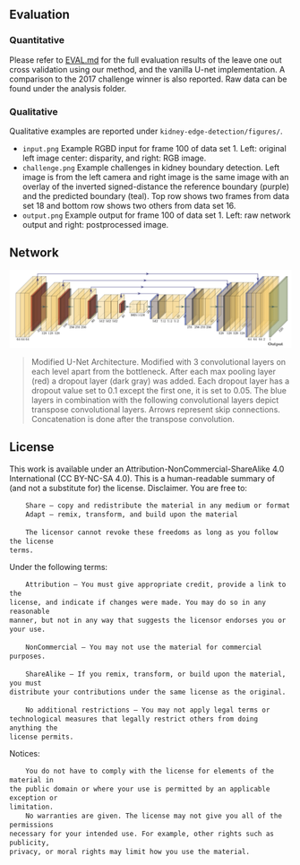 ## Evaluation

### Quantitative
Please refer to [EVAL.md](https://github.com/ghattab/kidney-edge-detection/blob/master/EVAL.md) for the full evaluation results of the leave one out cross validation using our method, and the vanilla U-net implementation. A comparison to the 2017 challenge winner is also reported. Raw data can be found under the analysis folder.

### Qualitative
Qualitative examples are reported under `kidney-edge-detection/figures/`.


* `input.png` Example RGBD input for frame 100 of data set 1. Left: original left image center: disparity, and right: RGB image.
* `challenge.png` Example challenges in kidney boundary detection. Left image is from the left camera and right image is the same image with an overlay of the inverted signed-distance the reference boundary (purple) and the predicted boundary (teal). Top row shows two frames from data set 18 and bottom row shows two others from data set 16.
* `output.png` Example output for frame 100 of data set 1. Left: raw network output and right: postprocessed image.

## Network

![](/figures/net.png)
> Modified U-Net Architecture. Modified with 3 convolutional layers on each level apart from the bottleneck. After each max pooling layer (red) a dropout layer (dark gray) was added. Each dropout layer has a dropout value set to 0.1 except the first one, it is set to 0.05. The blue layers in combination with the following convolutional layers depict transpose convolutional layers. Arrows represent skip connections. Concatenation is done after the transpose convolution.


## License
This work is available under an Attribution-NonCommercial-ShareAlike 4.0
International (CC BY-NC-SA 4.0).
This is a human-readable summary of (and not a substitute for) the license.
Disclaimer.
You are free to:
```
    Share — copy and redistribute the material in any medium or format
    Adapt — remix, transform, and build upon the material

    The licensor cannot revoke these freedoms as long as you follow the license
terms.
```
Under the following terms:
```
    Attribution — You must give appropriate credit, provide a link to the
license, and indicate if changes were made. You may do so in any reasonable
manner, but not in any way that suggests the licensor endorses you or your use.

    NonCommercial — You may not use the material for commercial purposes.

    ShareAlike — If you remix, transform, or build upon the material, you must
distribute your contributions under the same license as the original.

    No additional restrictions — You may not apply legal terms or
technological measures that legally restrict others from doing anything the
license permits.
```
Notices:
```
    You do not have to comply with the license for elements of the material in
the public domain or where your use is permitted by an applicable exception or
limitation.
    No warranties are given. The license may not give you all of the permissions
necessary for your intended use. For example, other rights such as publicity,
privacy, or moral rights may limit how you use the material.
```
